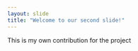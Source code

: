 ```yaml
---
layout: slide
title: "Welcome to our second slide!"
---
```

This is my own contribution for the project
